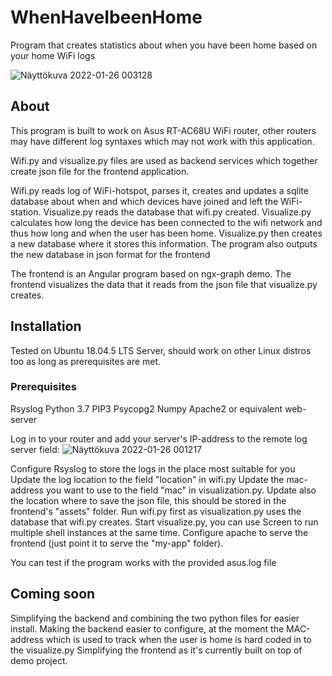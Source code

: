 # WhenHaveIbeenHome
Program that creates statistics about when you have been home based on your home WiFi logs

![Näyttökuva 2022-01-26 003128](https://user-images.githubusercontent.com/25725660/151070741-a6273f3f-fcdb-400b-baae-c3afe96dcff8.png)


## About

This program is built to work on Asus RT-AC68U WiFi router, other routers may have different log syntaxes which may not work with this application.

Wifi.py and visualize.py files are used as backend services which together create json file for the frontend application.

Wifi.py reads log of WiFi-hotspot, parses it, creates and updates a sqlite database about when and which devices have joined and left the WiFi-station.
Visualize.py reads the database that wifi.py created. Visualize.py calculates how long the device has been connected to the wifi network and thus how long and when the user has been home. Visualize.py then creates a new database where it stores this information. The program also outputs the new database in json format for the frontend

The frontend is an Angular program based on ngx-graph demo. The frontend visualizes the data that it reads from the json file that visualize.py creates.

## Installation
Tested on Ubuntu 18.04.5 LTS Server, should work on other Linux distros too as long as prerequisites are met.
### Prerequisites
Rsyslog
Python 3.7
PIP3
Psycopg2
Numpy
Apache2 or equivalent web-server

Log in to your router and add your server's IP-address to the remote log server field:
![Näyttökuva 2022-01-26 001217](https://user-images.githubusercontent.com/25725660/151068657-9237b3b5-1865-4a8f-8a9c-8798b4c93641.png)

Configure Rsyslog to store the logs in the place most suitable for you
Update the log location to the field "location" in wifi.py
Update the mac-address you want to use to the field "mac" in visualization.py. Update also the location where to save the json file, this should be stored in the frontend's "assets" folder.
Run wifi.py first as visualization.py uses the database that wifi.py creates.
Start visualize.py, you can use Screen to run multiple shell instances at the same time.
Configure apache to serve the frontend (just point it to serve the "my-app" folder).

You can test if the program works with the provided asus.log file

## Coming soon
Simplifying the backend and combining the two python files for easier install.
Making the backend easier to configure, at the moment the MAC-address which is used to track when the user is home is hard coded in to the visualize.py
Simplifying the frontend as it's currently built on top of demo project.
